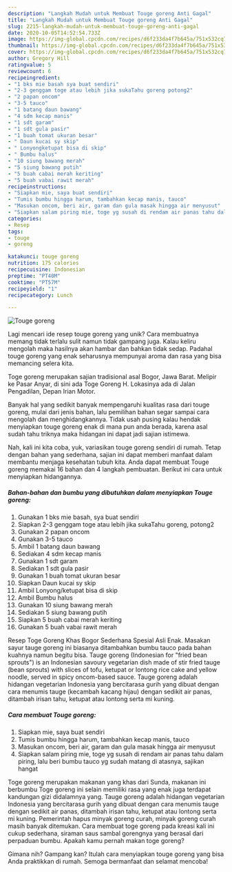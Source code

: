 ```yaml
---
description: "Langkah Mudah untuk Membuat Touge goreng Anti Gagal"
title: "Langkah Mudah untuk Membuat Touge goreng Anti Gagal"
slug: 2215-langkah-mudah-untuk-membuat-touge-goreng-anti-gagal
date: 2020-10-05T14:52:54.733Z
image: https://img-global.cpcdn.com/recipes/d6f233da4f7b645a/751x532cq70/touge-goreng-foto-resep-utama.jpg
thumbnail: https://img-global.cpcdn.com/recipes/d6f233da4f7b645a/751x532cq70/touge-goreng-foto-resep-utama.jpg
cover: https://img-global.cpcdn.com/recipes/d6f233da4f7b645a/751x532cq70/touge-goreng-foto-resep-utama.jpg
author: Gregory Hill
ratingvalue: 5
reviewcount: 6
recipeingredient:
- "1 bks mie basah sya buat sendiri"
- "2-3 genggam toge atau lebih jika sukaTahu goreng potong2"
- "2 papan oncom"
- "3-5 tauco"
- "1 batang daun bawang"
- "4 sdm kecap manis"
- "1 sdt garam"
- "1 sdt gula pasir"
- "1 buah tomat ukuran besar"
- " Daun kucai sy skip"
- " Lonyongketupat bisa di skip"
- " Bumbu halus"
- "10 siung bawang merah"
- "5 siung bawang putih"
- "5 buah cabai merah keriting"
- "5 buah vabai rawit merah"
recipeinstructions:
- "Siapkan mie, saya buat sendiri"
- "Tumis bumbu hingga harum, tambahkan kecap manis, tauco"
- "Masukan oncom, beri air, garam dan gula masak hingga air menyusut"
- "Siapkan salam piring mie, toge yg susah di rendam air panas tahu dalam piring, lalu beri bumbu tauco yg sudah matang di atasnya, sajikan hangat"
categories:
- Resep
tags:
- touge
- goreng

katakunci: touge goreng 
nutrition: 175 calories
recipecuisine: Indonesian
preptime: "PT40M"
cooktime: "PT57M"
recipeyield: "1"
recipecategory: Lunch

---
```



![Touge goreng](https://img-global.cpcdn.com/recipes/d6f233da4f7b645a/751x532cq70/touge-goreng-foto-resep-utama.jpg)

Lagi mencari ide resep touge goreng yang unik? Cara membuatnya memang tidak terlalu sulit namun tidak gampang juga. Kalau keliru mengolah maka hasilnya akan hambar dan bahkan tidak sedap. Padahal touge goreng yang enak seharusnya mempunyai aroma dan rasa yang bisa memancing selera kita.

Toge goreng merupakan sajian tradisional asal Bogor, Jawa Barat. Melipir ke Pasar Anyar, di sini ada Toge Goreng H. Lokasinya ada di Jalan Pengadilan, Depan Irian Motor.

Banyak hal yang sedikit banyak mempengaruhi kualitas rasa dari touge goreng, mulai dari jenis bahan, lalu pemilihan bahan segar sampai cara mengolah dan menghidangkannya. Tidak usah pusing kalau hendak menyiapkan touge goreng enak di mana pun anda berada, karena asal sudah tahu triknya maka hidangan ini dapat jadi sajian istimewa.


Nah, kali ini kita coba, yuk, variasikan touge goreng sendiri di rumah. Tetap dengan bahan yang sederhana, sajian ini dapat memberi manfaat dalam membantu menjaga kesehatan tubuh kita. Anda dapat membuat Touge goreng memakai 16 bahan dan 4 langkah pembuatan. Berikut ini cara untuk menyiapkan hidangannya.

<!--inarticleads1-->

##### Bahan-bahan dan bumbu yang dibutuhkan dalam menyiapkan Touge goreng:

1. Gunakan 1 bks mie basah, sya buat sendiri
1. Siapkan 2-3 genggam toge atau lebih jika sukaTahu goreng, potong2
1. Gunakan 2 papan oncom
1. Gunakan 3-5 tauco
1. Ambil 1 batang daun bawang
1. Sediakan 4 sdm kecap manis
1. Gunakan 1 sdt garam
1. Sediakan 1 sdt gula pasir
1. Gunakan 1 buah tomat ukuran besar
1. Siapkan  Daun kucai sy skip
1. Ambil  Lonyong/ketupat bisa di skip
1. Ambil  Bumbu halus
1. Gunakan 10 siung bawang merah
1. Sediakan 5 siung bawang putih
1. Siapkan 5 buah cabai merah keriting
1. Gunakan 5 buah vabai rawit merah


Resep Toge Goreng Khas Bogor Sederhana Spesial Asli Enak. Masakan sayur tauge goreng ini biasanya ditambahkan bumbu tauco pada bahan kuahnya namun begitu bisa. Tauge goreng (Indonesian for &#34;fried bean sprouts&#34;) is an Indonesian savoury vegetarian dish made of stir fried tauge (bean sprouts) with slices of tofu, ketupat or lontong rice cake and yellow noodle, served in spicy oncom-based sauce. Tauge goreng adalah hidangan vegetarian Indonesia yang bercitarasa gurih yang dibuat dengan cara menumis tauge (kecambah kacang hijau) dengan sedikit air panas, ditambah irisan tahu, ketupat atau lontong serta mi kuning. 

<!--inarticleads2-->

##### Cara membuat Touge goreng:

1. Siapkan mie, saya buat sendiri
1. Tumis bumbu hingga harum, tambahkan kecap manis, tauco
1. Masukan oncom, beri air, garam dan gula masak hingga air menyusut
1. Siapkan salam piring mie, toge yg susah di rendam air panas tahu dalam piring, lalu beri bumbu tauco yg sudah matang di atasnya, sajikan hangat


Toge goreng merupakan makanan yang khas dari Sunda, makanan ini berbumbu Toge goreng ini selain memiliki rasa yang enak juga terdapat kandungan gizi didalamnya yang. Tauge goreng adalah hidangan vegetarian Indonesia yang bercitarasa gurih yang dibuat dengan cara menumis tauge dengan sedikit air panas, ditambah irisan tahu, ketupat atau lontong serta mi kuning. Pemerintah hapus minyak goreng curah, minyak goreng curah masih banyak ditemukan. Cara membuat toge goreng pada kreasi kali ini cukup sederhana, siraman saus sambal gorengnya yang berasal dari perpaduan bumbu. Apakah kamu pernah makan toge goreng? 

Gimana nih? Gampang kan? Itulah cara menyiapkan touge goreng yang bisa Anda praktikkan di rumah. Semoga bermanfaat dan selamat mencoba!
